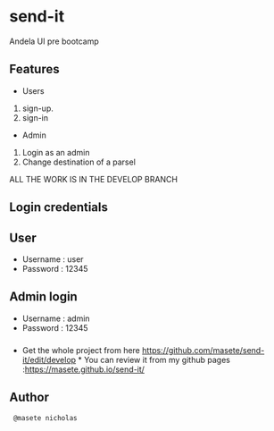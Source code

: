 # send-it
Andela UI pre bootcamp

## Features

* Users
1. sign-up.
2. sign-in 



* Admin 
1. Login as an admin
2. Change destination of a parsel


ALL THE WORK IS IN THE DEVELOP BRANCH
## Login credentials
## User
* Username : user
* Password   : 12345

## Admin login
* Username : admin 
* Password : 12345

###

* Get the whole project from here https://github.com/masete/send-it/edit/develop
                                                                                                                             *   You can review it from my github pages :https://masete.github.io/send-it/
## Author
     
     @masete nicholas
